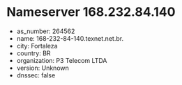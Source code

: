 # Nameserver 168.232.84.140

* as_number: 264562
* name: 168-232-84-140.texnet.net.br.
* city: Fortaleza
* country: BR
* organization: P3 Telecom LTDA
* version: Unknown
* dnssec: false
